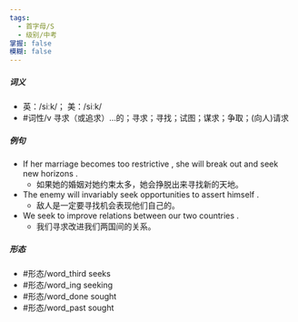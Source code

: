 ```yaml
---
tags:
  - 首字母/S
  - 级别/中考
掌握: false
模糊: false
---
```

##### 词义
- 英：/siːk/； 美：/siːk/
- #词性/v  寻求（或追求）…的；寻求；寻找；试图；谋求；争取；(向人)请求
##### 例句
- If her marriage becomes too restrictive , she will break out and seek new horizons .
	- 如果她的婚姻对她约束太多，她会挣脱出来寻找新的天地。
- The enemy will invariably seek opportunities to assert himself .
	- 敌人是一定要寻找机会表现他们自己的。
- We seek to improve relations between our two countries .
	- 我们寻求改进我们两国间的关系。
##### 形态
- #形态/word_third seeks
- #形态/word_ing seeking
- #形态/word_done sought
- #形态/word_past sought
